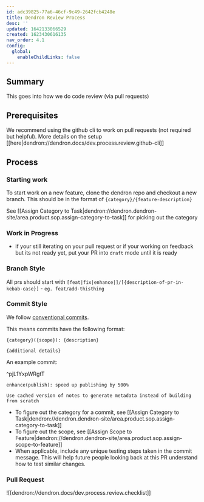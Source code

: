 ```yaml
---
id: adc39825-77a6-46cf-9c49-2642fcb4248e
title: Dendron Review Process
desc: ''
updated: 1642133066529
created: 1623430616135
nav_order: 4.1
config:
  global:
    enableChildLinks: false
---
```


## Summary

This goes into how we do code review (via pull requests)

## Prerequisites

We recommend using the github cli to work on pull requests (not required but helpful). More details on the setup [[here|dendron://dendron.docs/dev.process.review.github-cli]]

## Process

### Starting work

To start work on a new feature, clone the dendron repo and checkout a new branch. This should be in the format of `{category}/{feature-description}`

See [[Assign Category to Task|dendron://dendron.dendron-site/area.product.sop.assign-category-to-task]] for picking out the category

### Work in Progress
- if your still iterating on your pull request or if your working on feedback but its not ready yet, put your PR into `draft` mode until it is ready

### Branch Style

All prs should start with `[feat|fix|enhance|]/[{description-of-pr-in-kebab-case}]`
    - `eg. feat/add-thisthing`

### Commit Style

We follow [conventional commits](https://www.conventionalcommits.org/en/v1.0.0/).

This means commits have the following format:

```
{category}({scope}): {description}

{additional details}
```

An example commit:

^pjL1YxpWRgtT
``` 
enhance(publish): speed up publishing by 500%

Use cached version of notes to generate metadata instead of building from scratch
```

* To figure out the category for a commit, see [[Assign Category to Task|dendron://dendron.dendron-site/area.product.sop.assign-category-to-task]]
* To figure out the scope, see [[Assign Scope to Feature|dendron://dendron.dendron-site/area.product.sop.assign-scope-to-feature]]
* When applicable, include any unique testing steps taken in the commit message. This will help future people looking back at this PR understand how to test similar changes.

### Pull Request
![[dendron://dendron.docs/dev.process.review.checklist]]